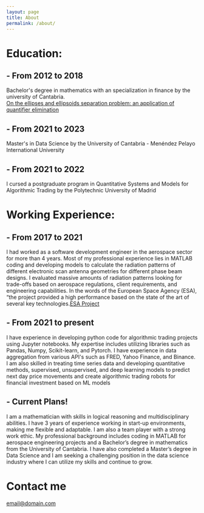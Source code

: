 ```yaml
---
layout: page
title: About
permalink: /about/
---
```


# Education: 

## - From 2012 to 2018
Bachelor's degree in mathematics with an specialization in finance by the university of Cantabria.\
[On the ellipses and ellipsoids separation problem: an application of
quantifier elimination](https://repositorio.unican.es/xmlui/bitstream/handle/10902/15655/Calatayud%20Pelayo%20Pablo.pdf?sequence=1&isAllowed=y)

## - From 2021 to 2023
Master's in Data Science by the University of Cantabria - Menéndez Pelayo International University

## - From 2021 to 2022
I cursed a postgraduate program in Quantitative Systems and Models for Algorithmic Trading by the Polytechnic University of Madrid

# Working Experience:

## - From 2017 to 2021
I had worked as a software development engineer in the aerospace sector for more than 4 years. Most of my professional experience lies in MATLAB coding and developing models to calculate the radiation patterns of different electronic scan antenna geometries for different phase beam designs. I evaluated massive amounts of radiation patterns looking for trade-offs based on aerospace regulations, client requirements, and engineering capabilities. In the words of the European Space Agency (ESA), “the project provided a high performance based on the state of the art of several key technologies.[ESA Project](https://artes.esa.int/projects/escan)

## - From 2021 to present

I have experience in developing python code for algorithmic trading projects using Jupyter notebooks. My expertise includes utilizing libraries such as Pandas, Numpy, Scikit-learn, and Pytorch. I have experience in data aggregation from various API's such as FRED, Yahoo Finance, and Binance. I am also skilled in treating time series data and developing quantitative methods, supervised, unsupervised, and deep learning models to predict next day price movements and create algorithmic trading robots for financial investment based on ML models

## - Current Plans!

I am a mathematician with skills in logical reasoning and multidisciplinary abilities. I have 3 years of experience working in
start-up environments, making me flexible and adaptable. I am also a team player with a strong work ethic. My professional
background includes coding in MATLAB for aerospace engineering projects and a Bachelor’s degree in mathematics from the
University of Cantabria. I have also completed a Master’s degree in Data Science and I am seeking a challenging position in the data
science industry where I can utilize my skills and continue to grow.

# Contact me

[email@domain.com](mailto:pablocalatayudpelayo@gmail.com)

